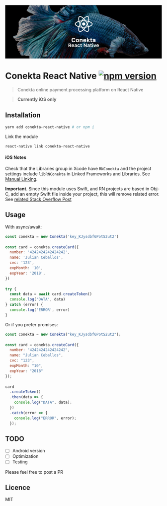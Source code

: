<img src="https://raw.githubusercontent.com/nuremx/conekta-react-native/master/assets/banner.jpg" align="center" alt="Conekta React Native banner" />

# Conekta React Native [![npm version](https://badge.fury.io/js/conekta-react-native.svg)](https://badge.fury.io/js/conekta-react-native)

> Conekta online payment processing platform on React Native

> **Currently iOS only**

## Installation

```bash
yarn add conekta-react-native # or npm i
```

Link the module

```bash
react-native link conekta-react-native
```

#### iOS Notes

Check that the Libraries group in Xcode have `RNConekta` and the project settings include `libRNConekta` in Linked Frameworks and Libraries. See [Manual Linking](https://facebook.github.io/react-native/docs/linking-libraries-ios).

**Important**. Since this module uses Swift, and RN projects are based in Obj-C, add an empty Swift file inside your project, this will remove related error. See [related Stack Overflow Post](https://stackoverflow.com/questions/50096025/it-gives-errors-when-using-swift-static-library-with-objective-c-project)

## Usage

With async/await:

```javascript
const conekta = new Conekta('key_KJysdbf6PotS2ut2')

const card = conekta.createCard({
  number: '4242424242424242',
  name: 'Julian Ceballos',
  cvc: '123',
  expMonth: '10',
  expYear: '2018',
})

try {
  const data = await card.createToken()
  console.log('DATA', data)
} catch (error) {
  console.log('ERROR', error)
}
```

Or if you prefer promises:

```javascript
const conekta = new Conekta("key_KJysdbf6PotS2ut2");

const card = conekta.createCard({
  number: "4242424242424242",
  name: "Julian Ceballos",
  cvc: "123",
  expMonth: "10",
  expYear: "2018"
});

card
  .createToken()
  .then(data => {
    console.log("DATA", data);
  })
  .catch(error => {
    console.log("ERROR", error);
  });
```

## TODO

- [ ] Android version
- [ ] Optimization
- [ ] Testing

Please feel free to post a PR

## Licence

MIT
